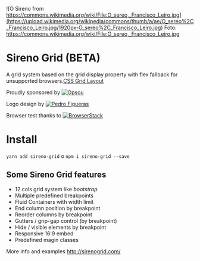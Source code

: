 ![O Sireno from https://commons.wikimedia.org/wiki/File:O_sereo,_Francisco_Leiro.jpg](https://upload.wikimedia.org/wikipedia/commons/thumb/a/ae/O_sereo%2C_Francisco_Leiro.jpg/1920px-O_sereo%2C_Francisco_Leiro.jpg)
Foto: https://commons.wikimedia.org/wiki/File:O_sereo,_Francisco_Leiro.jpg

# Sireno Grid (BETA)

A grid system based on the grid display property with flex fallback for unsupported browsers.[CSS Grid Layout](https://blogs.igalia.com/mrego/2017/05/19/spanish-css-grid-layout-el-futuro-ya-esta-aqui/)


Proudly sponsored by [![Opsou](https://sirenogrid.com/opsou.png)](https://opsou.com)

Logo design by [![Pedro Figueras](https://sirenogrid.com/pedrofigueras.png)](https://pedrofigueras.com)

Browser test thanks to [![BrowserStack](https://sirenogrid.com/browserstack-logo-600x315.png)](https://browserstack.com)

# Install

```yarn add sireno-grid```
o
```npm i sireno-grid --save```


## Some **Sireno Grid** features

* 12 cols grid system like *bootstrap*
* Multiple predefined breakpoints
* Fluid Containers with width limit
* End column position by breakpoint
* Reorder columns by breakpoint
* Gutters / grip-gap control (by breakpoint)
* Hide / visible elements by breakpoint
* Responsive 16:9 embed
* Predefined magin classes

More info and examples http://sirenogrid.com/
